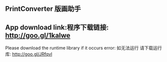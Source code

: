 ﻿PrintConverter 版画助手
----------------------
App download link:程序下载链接:
http://goo.gl/1kaIwe
----------------------
Please download the runtime library if it occurs error:
如无法运行 请下载运行库:
http://goo.gl/JRfqvl